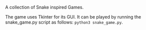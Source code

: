 A collection of Snake inspired Games.

The game uses Tkinter for its GUI. It can be played by running the snake_game.py script as follows:
```python3 snake_game.py```.
